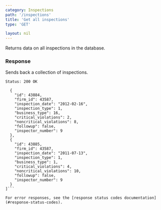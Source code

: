 ```yaml
---
category: Inspections
path: '/inspections'
title: 'Get all inspections'
type: 'GET'

layout: nil
---
```


Returns data on all inspections in the database.

### Response

Sends back a collection of inspections.

```Status: 200 OK```
```[
  {
    "id": 43884,
    "firm_id": 43587,
    "inspection_date": "2012-02-16",
    "inspection_type": 1,
    "business_type": 16,
    "critical_violations": 2,
    "noncritical_violations": 8,
    "followup": false,
    "inspector_number": 9
  },
  {
    "id": 43885,
    "firm_id": 43587,
    "inspection_date": "2011-07-13",
    "inspection_type": 1,
    "business_type": 1,
    "critical_violations": 4,
    "noncritical_violations": 10,
    "followup": false,
    "inspector_number": 9
  }
]```

For error responses, see the [response status codes documentation](#response-status-codes).